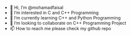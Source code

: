 - 👋 Hi, I’m @mohamadfaisal
- 👀 I’m interested in C and C++ Programming
- 🌱 I’m currently learning C++ and Python Programming
- 💞️ I’m looking to collaborate on C++ Programming Project
- 📫 How to reach me please check my github repo

<!---
mohamadfaisal/mohamadfaisal is a ✨ special ✨ repository because its `README.md` (this file) appears on your GitHub profile.
You can click the Preview link to take a look at your changes.
--->
